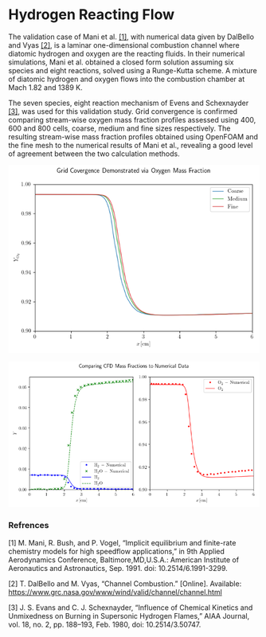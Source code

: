 # Hydrogen Reacting Flow

The validation case of Mani et al. [[1]](https://arc.aiaa.org/doi/abs/10.2514/6.1991-3299), with numerical data given by DalBello and Vyas [[2]](https://www.grc.nasa.gov/WWW/wind/valid/channel/study03/channel3.html), is a laminar one-dimensional combustion channel where diatomic hydrogen and oxygen are the reacting fluids. In their numerical simulations, Mani et al. obtained a closed form solution assuming six species and eight reactions, solved using a Runge-Kutta scheme. A mixture of diatomic hydrogen and oxygen flows into the combustion chamber at Mach 1.82 and 1389 K.

The seven species, eight reaction mechanism of Evens and Schexnayder [[3]](https://arc.aiaa.org/doi/10.2514/3.50747), was used for this validation study. Grid convergence is confirmed comparing stream-wise oxygen mass fraction profiles assessed using 400, 600 and 800 cells, coarse, medium and fine sizes respectively. The resulting stream-wise mass fraction profiles obtained using OpenFOAM and the fine mesh to the numerical results of Mani et al., revealing a good level of agreement between the two calculation methods.

![Grid Convergence](figures/gridConvergence.png)

![Mass Fraction](figures/comparision.png)

### Refrences

[1] M. Mani, R. Bush, and P. Vogel, “Implicit equilibrium and finite-rate chemistry models for high speedflow applications,” in 9th Applied Aerodynamics Conference, Baltimore,MD,U.S.A.: American Institute of Aeronautics and Astronautics, Sep. 1991. doi: 10.2514/6.1991-3299.

[2] T. DalBello and M. Vyas, “Channel Combustion.” [Online]. Available: https://www.grc.nasa.gov/www/wind/valid/channel/channel.html

[3] J. S. Evans and C. J. Schexnayder, “Influence of Chemical Kinetics and Unmixedness on Burning in Supersonic Hydrogen Flames,” AIAA Journal, vol. 18, no. 2, pp. 188–193, Feb. 1980, doi: 10.2514/3.50747.
